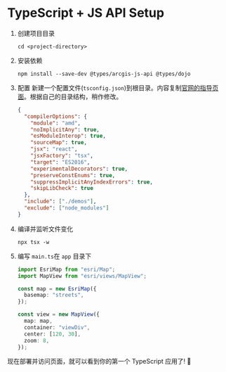 # TypeScript + JS API Setup

1. 创建项目目录

   ``` shell
   cd <project-directory>
   ```

2. 安装依赖

   ``` shell
   npm install --save-dev @types/arcgis-js-api @types/dojo
   ```

3. 配置
   新建一个配置文件(`tsconfig.json`)到根目录。内容复制[官网的指导页面](https://developers.arcgis.com/javascript/latest/guide/typescript-setup/index.html#compile-typescript)。根据自己的目录结构，稍作修改。

   ``` json
   {
     "compilerOptions": {
       "module": "amd",
       "noImplicitAny": true,
       "esModuleInterop": true,
       "sourceMap": true,
       "jsx": "react",
       "jsxFactory": "tsx",
       "target": "ES2016",
       "experimentalDecorators": true,
       "preserveConstEnums": true,
       "suppressImplicitAnyIndexErrors": true,
       "skipLibCheck": true
     },
     "include": ["./demos"],
     "exclude": ["node_modules"]
   }
   ```

4. 编译并监听文件变化

      ``` shell
   npx tsx -w
   ```

5. 编写 `main.ts`在 `app` 目录下

   ```ts
   import EsriMap from "esri/Map";
   import MapView from "esri/views/MapView";
   
   const map = new EsriMap({
     basemap: "streets",
   });
   
   const view = new MapView({
     map: map,
     container: "viewDiv",
     center: [120, 30],
     zoom: 8,
   });
   ```

现在部署并访问页面，就可以看到你的第一个 TypeScript 应用了! 🎉
